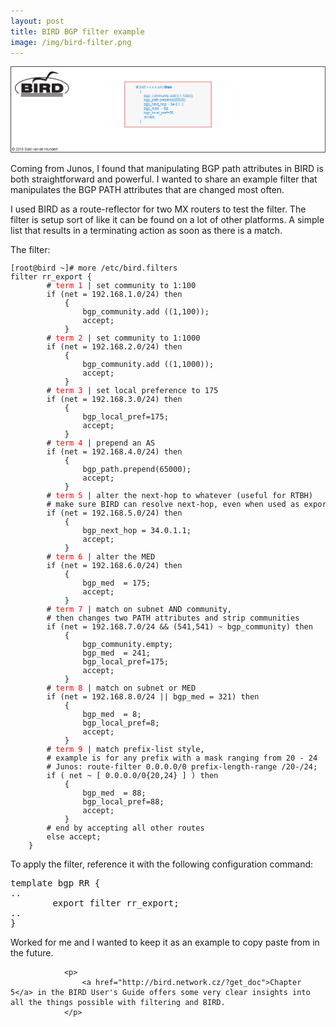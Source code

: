 ```yaml
---
layout: post
title: BIRD BGP filter example
image: /img/bird-filter.png
---
```

   

![BIRD](/img/bird-filter.png "BIRD")             

<p>
Coming from Junos, I found that manipulating BGP path attributes in BIRD is both straightforward and powerful. I wanted to share an example filter that manipulates the BGP PATH attributes that are changed most often.
</p>
<p>
    I used BIRD as a route-reflector for two MX routers to test the filter. The filter is setup sort of like it can be found on a lot of other platforms. A simple list that results in a terminating action as soon as there is a match. 
</p>

<p>
    The filter:
</p>
<pre style="font-size:12px">
[root@bird ~]# more /etc/bird.filters
filter rr_export {
        # <font color='red'>term 1</font> | set community to 1:100
        if (net = 192.168.1.0/24) then
            {
                bgp_community.add ((1,100));
                accept;
            }
        # <font color='red'>term 2</font> | set community to 1:1000
        if (net = 192.168.2.0/24) then
            {
                bgp_community.add ((1,1000));
                accept;
            }
        # <font color='red'>term 3</font> | set local preference to 175
        if (net = 192.168.3.0/24) then
            {
                bgp_local_pref=175;
                accept;
            }
        # <font color='red'>term 4</font> | prepend an AS
        if (net = 192.168.4.0/24) then
            {
                bgp_path.prepend(65000);
                accept;
            }
        # <font color='red'>term 5</font> | alter the next-hop to whatever (useful for RTBH)
        # make sure BIRD can resolve next-hop, even when used as export filter
        if (net = 192.168.5.0/24) then
            {
                bgp_next_hop = 34.0.1.1;        
                accept;
            }
        # <font color='red'>term 6</font> | alter the MED
        if (net = 192.168.6.0/24) then
            {
                bgp_med  = 175;
                accept;
            }
        # <font color='red'>term 7</font> | match on subnet AND community,
        # then changes two PATH attributes and strip communities
        if (net = 192.168.7.0/24 && (541,541) ~ bgp_community) then
            {
                bgp_community.empty;
                bgp_med  = 241;
                bgp_local_pref=175;
                accept;
            }
        # <font color='red'>term 8</font> | match on subnet or MED
        if (net = 192.168.8.0/24 || bgp_med = 321) then
            {
                bgp_med  = 8;
                bgp_local_pref=8;
                accept;
            }
        # <font color='red'>term 9</font> | match prefix-list style, 
        # example is for any prefix with a mask ranging from 20 - 24
        # Junos: route-filter 0.0.0.0/0 prefix-length-range /20-/24;
        if ( net ~ [ 0.0.0.0/0{20,24} ] ) then
            {
                bgp_med  = 88;
                bgp_local_pref=88;
                accept;
            }
        # end by accepting all other routes
        else accept;
    }
</pre>
                <p>
                    To apply the filter, reference it with the following configuration command:
                </p>
                <pre>
template bgp RR {
..
        export filter rr_export;                                 
..
}</pre>
                <p>
                    Worked for me and I wanted to keep it as an example to copy paste from in the future.
                </p>
                
                <p>
                    <a href="http://bird.network.cz/?get_doc">Chapter 5</a> in the BIRD User's Guide offers some very clear insights into all the things possible with filtering and BIRD.
                </p>
